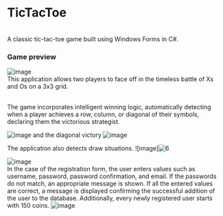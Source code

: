 # TicTacToe
\
A classic tic-tac-toe game built using Windows Forms in C#.

### Game preview
![image](https://github.com/Michal0002/TicTacToe/assets/44274110/7244b89c-be7c-4512-bec5-053882cf6a8b)
  <br/>
  This application allows two players to face off in the timeless battle of Xs and Os on a 3x3 grid.
  
  <br/>
The game incorporates intelligent winning logic, automatically detecting when a player achieves a row, column, or diagonal of their symbols, declaring them the victorious strategist.

![image](https://github.com/Michal0002/TicTacToe/assets/44274110/94eacd9e-216e-4a3c-86ff-7522242ee712)
and the diagonal victory
![image](https://github.com/Michal0002/TicTacToe/assets/44274110/90eb433c-e34c-4201-bf3b-dbe548d5e067)

The application also detects draw situations.
![image]![6](https://github.com/Michal0002/TicTacToe/assets/44274110/05f6cbfe-5561-45d4-bca2-33663ad38a14)




![image]()
  <br/>
  In the case of the registration form, the user enters values such as username, password, password confirmation, and email. If the passwords do not match, an appropriate message is shown. If all the entered values are correct, a message is displayed confirming the successful addition of the user to the database. Additionally, every newly registered user starts with 150 coins.
![image]()
<br/>
